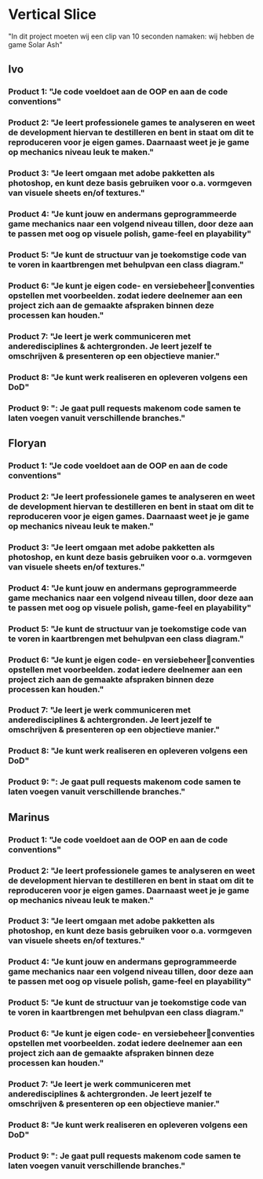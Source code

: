 # Vertical Slice

"In dit project moeten wij een clip van 10 seconden namaken: wij hebben de game Solar Ash"

## Ivo

### Product 1: "Je code voeldoet aan de OOP en aan de code conventions"

### Product 2: "Je leert professionele games te analyseren en weet de development hiervan te destilleren en bent in staat om dit te reproduceren voor je eigen games. Daarnaast weet je je game op mechanics niveau leuk te maken."

### Product 3: "Je leert omgaan met adobe pakketten als photoshop, en kunt deze basis gebruiken voor o.a. vormgeven van visuele sheets en/of textures."

### Product 4: "Je kunt jouw en andermans geprogrammeerde game mechanics naar een volgend niveau tillen, door deze aan te passen met oog op visuele polish, game-feel en playability"

### Product 5: "Je kunt de structuur van je toekomstige code van te voren in kaartbrengen met behulpvan een class diagram."

### Product 6: "Je kunt je eigen code- en versiebeheerconventies opstellen met voorbeelden. zodat iedere deelnemer aan een project zich aan de gemaakte afspraken binnen deze processen kan houden."

### Product 7: "Je leert je werk communiceren met anderedisciplines & achtergronden. Je leert jezelf te omschrijven & presenteren op een objectieve manier."

### Product 8: "Je kunt werk realiseren en opleveren volgens een DoD"

### Product 9: ": Je gaat pull requests makenom code samen te laten voegen vanuit verschillende branches."

## Floryan

### Product 1: "Je code voeldoet aan de OOP en aan de code conventions"

### Product 2: "Je leert professionele games te analyseren en weet de development hiervan te destilleren en bent in staat om dit te reproduceren voor je eigen games. Daarnaast weet je je game op mechanics niveau leuk te maken."

### Product 3: "Je leert omgaan met adobe pakketten als photoshop, en kunt deze basis gebruiken voor o.a. vormgeven van visuele sheets en/of textures."

### Product 4: "Je kunt jouw en andermans geprogrammeerde game mechanics naar een volgend niveau tillen, door deze aan te passen met oog op visuele polish, game-feel en playability"

### Product 5: "Je kunt de structuur van je toekomstige code van te voren in kaartbrengen met behulpvan een class diagram."

### Product 6: "Je kunt je eigen code- en versiebeheerconventies opstellen met voorbeelden. zodat iedere deelnemer aan een project zich aan de gemaakte afspraken binnen deze processen kan houden."

### Product 7: "Je leert je werk communiceren met anderedisciplines & achtergronden. Je leert jezelf te omschrijven & presenteren op een objectieve manier."

### Product 8: "Je kunt werk realiseren en opleveren volgens een DoD"

### Product 9: ": Je gaat pull requests makenom code samen te laten voegen vanuit verschillende branches."

## Marinus

### Product 1: "Je code voeldoet aan de OOP en aan de code conventions"

### Product 2: "Je leert professionele games te analyseren en weet de development hiervan te destilleren en bent in staat om dit te reproduceren voor je eigen games. Daarnaast weet je je game op mechanics niveau leuk te maken."

### Product 3: "Je leert omgaan met adobe pakketten als photoshop, en kunt deze basis gebruiken voor o.a. vormgeven van visuele sheets en/of textures."

### Product 4: "Je kunt jouw en andermans geprogrammeerde game mechanics naar een volgend niveau tillen, door deze aan te passen met oog op visuele polish, game-feel en playability"

### Product 5: "Je kunt de structuur van je toekomstige code van te voren in kaartbrengen met behulpvan een class diagram."

### Product 6: "Je kunt je eigen code- en versiebeheerconventies opstellen met voorbeelden. zodat iedere deelnemer aan een project zich aan de gemaakte afspraken binnen deze processen kan houden."

### Product 7: "Je leert je werk communiceren met anderedisciplines & achtergronden. Je leert jezelf te omschrijven & presenteren op een objectieve manier."

### Product 8: "Je kunt werk realiseren en opleveren volgens een DoD"

### Product 9: ": Je gaat pull requests makenom code samen te laten voegen vanuit verschillende branches."
